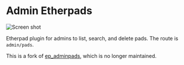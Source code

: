 
# Admin Etherpads

![Screen shot](docs/img/preview.png)

Etherpad plugin for admins to list, search, and delete pads. The route
is `admin/pads`.

This is a fork of
[ep_adminpads](https://github.com/spcsser/ep_adminpads), which is no
longer maintained.
